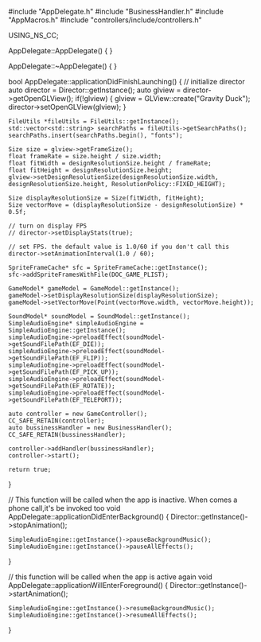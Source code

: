 #include "AppDelegate.h"
#include "BusinessHandler.h"
#include "AppMacros.h"
#include "controllers/include/controllers.h"

USING_NS_CC;

AppDelegate::AppDelegate() {
}

AppDelegate::~AppDelegate() {
}

bool AppDelegate::applicationDidFinishLaunching() {
    // initialize director
    auto director = Director::getInstance();
    auto glview = director->getOpenGLView();
    if(!glview) {
        glview = GLView::create("Gravity Duck");
        director->setOpenGLView(glview);
    }
    
    FileUtils *fileUtils = FileUtils::getInstance();
	std::vector<std::string> searchPaths = fileUtils->getSearchPaths();
    searchPaths.insert(searchPaths.begin(), "fonts");
    
    Size size = glview->getFrameSize();
    float frameRate = size.height / size.width;
    float fitWidth = designResolutionSize.height / frameRate;
    float fitHeight = designResolutionSize.height;
    glview->setDesignResolutionSize(designResolutionSize.width, designResolutionSize.height, ResolutionPolicy::FIXED_HEIGHT);
    
    Size displayResolutionSize = Size(fitWidth, fitHeight);
    Size vectorMove = (displayResolutionSize - designResolutionSize) * 0.5f;

    // turn on display FPS
    // director->setDisplayStats(true);

    // set FPS. the default value is 1.0/60 if you don't call this
    director->setAnimationInterval(1.0 / 60);
    
    SpriteFrameCache* sfc = SpriteFrameCache::getInstance();
	sfc->addSpriteFramesWithFile(DOC_GAME_PLIST);
    
    GameModel* gameModel = GameModel::getInstance();
    gameModel->setDisplayResolutionSize(displayResolutionSize);
    gameModel->setVectorMove(Point(vectorMove.width, vectorMove.height));
    
    SoundModel* soundModel = SoundModel::getInstance();
    SimpleAudioEngine* simpleAudioEngine = SimpleAudioEngine::getInstance();
    simpleAudioEngine->preloadEffect(soundModel->getSoundFilePath(EF_DIE));
    simpleAudioEngine->preloadEffect(soundModel->getSoundFilePath(EF_FLIP));
    simpleAudioEngine->preloadEffect(soundModel->getSoundFilePath(EF_PICK_UP));
    simpleAudioEngine->preloadEffect(soundModel->getSoundFilePath(EF_ROTATE));
    simpleAudioEngine->preloadEffect(soundModel->getSoundFilePath(EF_TELEPORT));

    auto controller = new GameController();
    CC_SAFE_RETAIN(controller);
    auto bussinessHandler = new BusinessHandler();
    CC_SAFE_RETAIN(bussinessHandler);

    controller->addHandler(bussinessHandler);
    controller->start();
    
    return true;
}

// This function will be called when the app is inactive. When comes a phone call,it's be invoked too
void AppDelegate::applicationDidEnterBackground() {
    Director::getInstance()->stopAnimation();

    SimpleAudioEngine::getInstance()->pauseBackgroundMusic();
    SimpleAudioEngine::getInstance()->pauseAllEffects();
}

// this function will be called when the app is active again
void AppDelegate::applicationWillEnterForeground() {
    Director::getInstance()->startAnimation();

    SimpleAudioEngine::getInstance()->resumeBackgroundMusic();
    SimpleAudioEngine::getInstance()->resumeAllEffects();
}
